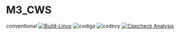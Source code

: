 # M3_CWS
conventional
[![Build-Linux](https://github.com/pallavi9019/M3_CWS/actions/workflows/main.yml/badge.svg)](https://github.com/pallavi9019/M3_Car_Wiper_System/actions/workflows/main.yml)
![codiga](https://api.codiga.io/project/32953/score/svg)
![codecy](https://api.codiga.io/project/32953/status/svg)
[![Cppcheck Analysis](https://github.com/pallavi9019/M3_Car-Wiper-System/actions/workflows/c-cppcheck.yml/badge.svg)](https://github.com/pallavi9019/M3_Car-Wiper-System/actions/workflows/c-cppcheck.yml)
